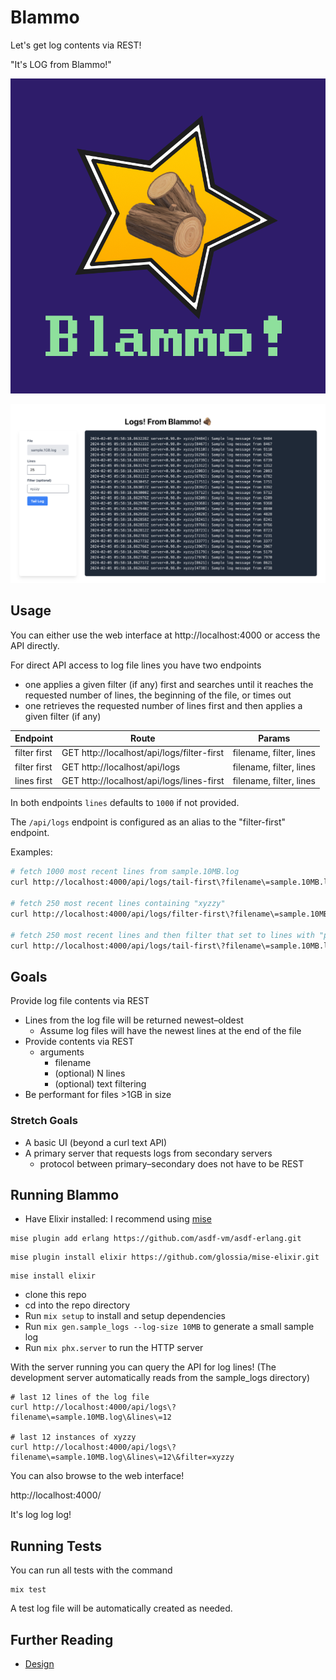 # Blammo

Let's get log contents via REST!

"It's LOG from Blammo!"

![Blammo Logo](./images/logo.png)

![Blammo Web Interface](./images/web-interface.png)

## Usage

You can either use the web interface at http://localhost:4000 or access the API directly.

For direct API access to log file lines you have two endpoints

- one applies a given filter (if any) first and searches until it reaches the requested number of lines, the beginning of the file, or times out
- one retrieves the requested number of lines first and then applies a given filter (if any)

| Endpoint     | Route                                      | Params                  |
| ------------ | ------------------------------------------ | ----------------------- |
| filter first | GET http://localhost/api/logs/filter-first | filename, filter, lines |
| filter first | GET http://localhost/api/logs              | filename, filter, lines |
| lines first  | GET http://localhost/api/logs/lines-first  | filename, filter, lines |

In both endpoints `lines` defaults to `1000` if not provided.

The `/api/logs` endpoint is configured as an alias to the "filter-first" endpoint.

Examples:

```bash
# fetch 1000 most recent lines from sample.10MB.log
curl http://localhost:4000/api/logs/tail-first\?filename\=sample.10MB.log

# fetch 250 most recent lines containing "xyzzy"
curl http://localhost:4000/api/logs/filter-first\?filename\=sample.10MB.log\&filter=xyzzy\&lines=250

# fetch 250 most recent lines and then filter that set to lines with "plugh"
curl http://localhost:4000/api/logs/tail-first\?filename\=sample.10MB.log\&filter=xyzzy\&lines=250
```

## Goals

Provide log file contents via REST

- Lines from the log file will be returned newest–oldest
  - Assume log files will have the newest lines at the end of the file
- Provide contents via REST
  - arguments
    - filename
    - (optional) N lines
    - (optional) text filtering
- Be performant for files >1GB in size

### Stretch Goals

- A basic UI (beyond a curl text API)
- A primary server that requests logs from secondary servers
  - protocol between primary–secondary does not have to be REST

## Running Blammo

- Have Elixir installed: I recommend using [mise](https://mise.jdx.dev/)

```
mise plugin add erlang https://github.com/asdf-vm/asdf-erlang.git
```

```
mise plugin install elixir https://github.com/glossia/mise-elixir.git
```

```
mise install elixir
```

- clone this repo
- cd into the repo directory
- Run `mix setup` to install and setup dependencies
- Run `mix gen.sample_logs --log-size 10MB` to generate a small sample log
- Run `mix phx.server` to run the HTTP server

With the server running you can query the API for log lines! (The development server automatically reads from the sample_logs directory)

```
# last 12 lines of the log file
curl http://localhost:4000/api/logs\?filename\=sample.10MB.log\&lines\=12

# last 12 instances of xyzzy
curl http://localhost:4000/api/logs\?filename\=sample.10MB.log\&lines\=12\&filter=xyzzy
```

You can also browse to the web interface!

http://localhost:4000/

It's log log log!

## Running Tests

You can run all tests with the command

```
mix test
```

A test log file will be automatically created as needed.

## Further Reading

- [Design](./DESIGN.md)
